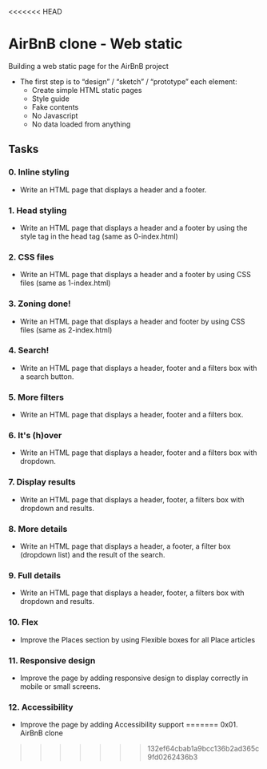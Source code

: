 <<<<<<< HEAD
#  AirBnB clone - Web static
Building a web static page for the AirBnB project
- The first step is to “design” / “sketch” / “prototype” each element:
	* Create simple HTML static pages
	* Style guide
	* Fake contents
	* No Javascript
	* No data loaded from anything

## Tasks
### 0. Inline styling
- Write an HTML page that displays a header and a footer.

### 1. Head styling
- Write an HTML page that displays a header and a footer by using the style tag in the head tag (same as 0-index.html)

### 2. CSS files
- Write an HTML page that displays a header and a footer by using CSS files (same as 1-index.html)

### 3. Zoning done!
- Write an HTML page that displays a header and footer by using CSS files (same as 2-index.html)

### 4. Search!
- Write an HTML page that displays a header, footer and a filters box with a search button.

### 5. More filters
- Write an HTML page that displays a header, footer and a filters box.

### 6. It's (h)over
- Write an HTML page that displays a header, footer and a filters box with dropdown.

### 7. Display results
- Write an HTML page that displays a header, footer, a filters box with dropdown and results.

### 8. More details
- Write an HTML page that displays a header, a footer, a filter box (dropdown list) and the result of the search.

### 9. Full details
- Write an HTML page that displays a header, footer, a filters box with dropdown and results.

### 10. Flex
- Improve the Places section by using Flexible boxes for all Place articles

### 11. Responsive design
- Improve the page by adding responsive design to display correctly in mobile or small screens.

### 12. Accessibility
- Improve the page by adding Accessibility support
=======
0x01. AirBnB clone
>>>>>>> 132ef64cbab1a9bcc136b2ad365c9fd0262436b3
